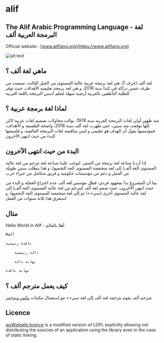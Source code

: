 # alif
The Alif Arabic Programming Language - لغة البرمجة العربية ألف
---------

Official website : [www.aliflang.org](https://www.aliflang.org)

![alt text](https://www.aliflang.org/images/alif_calc.png)

ماهي لغة ألف ؟
---------

لغة ألف (حرف أ)، هي لغة برمجة عربية عالية المستوى من الجيل الثالث، صممت من طرف حسن دراكة في كندا سنة 2018، و هي لغة برمجة تعليمية الأهداف، حيث توفر للطلبة الناطقين بالعربية أرضية سهلة لتعلم أسس البرمجة باللغة العربية

لماذا لغة برمجة عربية ؟
---------

منذ ظهور أولى لغات البرمجة العربية سنة 1978، توالت محاولات تصميم لغات عربية لاكن كلها توقفت مند سنين، حتى ظهرت لغة ألف سنة 2018، واضحة الفلسفة و الأهداف، فمؤسسها يقول أن الهدف هو تعليمي و ليس منافسة لغات البرمجة العالمية، و فلسفتها البدء من حيث انتهى الآخرون

البدء من حيث انتهى الآخرون
---------

إدا أردنا صناعة لغة برمجة من الصفر، لتوجب علينا صناعة لغة تترجم من لغة عالية المستوى (لغة ألف) إلى لغة منخفضة المستوى (لغة التجميع)، و هذا يتطلب سنين طويلة من العمل و دعم من مؤسسات حكومية و فريق متكامل من خبراء عرب

بما أن المشروع بدأ بمجهود فردي، فظل مؤسس لغة ألف عدم اختراع العجلة و البدء من حيث انتهى الآخرون، حيث صمم لغة ألف لتترجم من لغة عالية المستوى (لغة ألف) إلى لغة عالية المستوى أخرى (سي++) ثم إلى لغة منخفضة المستوى (لغة التجميع)، و استغرق هذا ثلاثة سنوات من العمل

مثال 
------

Hello World in Alif - أهلا بالعالم

```scheme
#ألف 
 
نافدة رئيسية 
 
	دالة رئيسية 
 
	نهاية دالة 
 
نهاية نافدة 
```

كيف يعمل مترجم ألف ؟
-------

مترجم ألف يقوم بترجمة لغة ألف إلى لغة سي++ مع إستعمال مكتبات [وكس ويدجيتز](https://github.com/wxWidgets)

Licence
-------

[wxWidgets licence](https://github.com/wxWidgets/wxWidgets/blob/master/docs/licence.txt)
is a modified version of LGPL explicitly allowing not distributing the sources
of an application using the library even in the case of static linking.